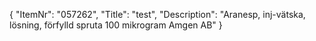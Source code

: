 {
  "ItemNr": "057262",
  "Title": "test",
  "Description": "Aranesp, inj-vätska, lösning, förfylld spruta 100 mikrogram Amgen AB"
}